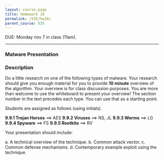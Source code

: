 ```yaml
---
layout: course_page
title: Homework 10
permalink: /535/hw10/
parent_course: 535
---
```


DUE: Monday nov 7 in class (11am). 

---


### Malware Presentation

### Description

Do a little research on one of the following types of malware. Your research should give you enough material for you to provide **10 minute** overview of the algorithm. Your overview is for class discussion purposes. You are more than welcome to use the whiteboard to present your overview! The section number in the text precedes each type. You can use that as a starting point. 

Students are assigned as follows (using initials).

**9.9.1 Trojan Horses** ==> AES
**9.9.2 Viruses** ==> NS, JL
**9.9.3 Worms** ==> LG
**9.9.4 Spyware** ==> FS
**9.9.5 Rootkits** ==> RV

Your presentation should include:

a. A technical overview of the technique.
b. Common attack vector.
c. Common defense mechanisms.
d. Contemporary example exploit using the technique.

















